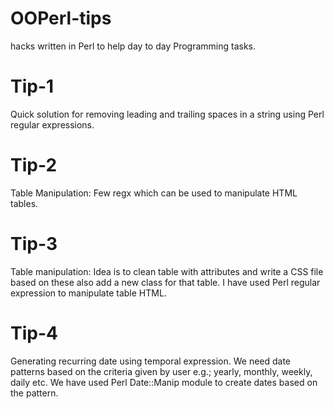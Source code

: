# OOPerl-tips
hacks written in Perl to help day to day Programming tasks.

# Tip-1 
Quick solution for removing leading and trailing spaces in a string using Perl regular expressions.

# Tip-2
Table Manipulation: Few regx which can be used to manipulate HTML tables. 

# Tip-3 
Table manipulation: Idea is to clean table with attributes and write a CSS file based on these also add a new class for that table. I have used Perl regular expression to manipulate table HTML.

# Tip-4 
Generating recurring date using temporal expression. We need date patterns based on the criteria given by user e.g.; yearly, monthly, weekly, daily etc. 
We have used Perl Date::Manip module to create dates based on the pattern.
